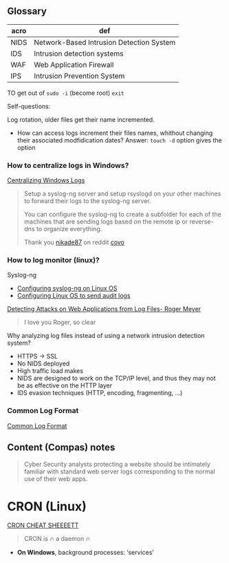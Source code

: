 ## Glossary 
| acro | def |
|-|-|
|NIDS|Network-Based Intrusion Detection System|
|IDS|Intrusion detection systems|
|WAF|Web Application Firewall|
|IPS|Intrusion Prevention System


TO get out of `sudo -i` (become root) `exit` 

Self-questions:

Log rotation, older files get their name incremented. 
- How can access logs increment their files names, whithout changing their associated modfidication dates?
Answer: `touch -d` option gives the option

### How to centralize logs in Windows?
[Centralizing Windows Logs](https://www.loggly.com/ultimate-guide/centralizing-windows-logs/)



> Setup a syslog-ng server and setup rsyslogd on your other machines to forward their logs to the syslog-ng server.
>
> You can configure the syslog-ng to create a subfolder for each of the machines that are sending logs based on the remote ip or reverse-dns to organize everything.
>
> Thank you [nikade87](https://www.reddit.com/user/nikade87/) on reddit [covo](https://www.reddit.com/r/selfhosted/comments/1031chv/simple_way_to_centralize_my_server_logs/)

### How to log monitor (linux)?
Syslog-ng
- [Configuring syslog-ng on Linux OS](https://www.ibm.com/docs/en/dsm?topic=os-configuring-syslog-ng-linux)
- [Configuring Linux OS to send audit logs](https://www.ibm.com/docs/en/dsm?topic=os-configuring-linux-send-audit-logs)




[Detecting Attacks on Web Applications from Log Files- Roger Meyer](https://sansorg.egnyte.com/dl/jmtbTzYCuX)
> I love you Roger, so clear



Why analyzing log files instead of using a network intrusion detection system?
- HTTPS -> SSL
- No NIDS deployed
- High traffic load makes
- NIDS are designed to work on the TCP/IP level, and thus they may not be as effective on the HTTP layer
- IDS evasion techniques (HTTP, encoding, fragmenting, ...)


### Common Log Format
[Common Log Format](https://www.oreilly.com/library/view/regular-expressions-cookbook/9781449327453/ch07s12.html)



## Content (Compas) notes
> Cyber Security analysts protecting a website should be intimately familiar with standard web server logs corresponding to the normal use of their web apps.


# CRON (Linux)
[CRON CHEAT SHEEEETT ](https://devhints.io/cron)
> CRON is 🔥 a daemon 🔥
- **On Windows**, background processes: ‘services’






